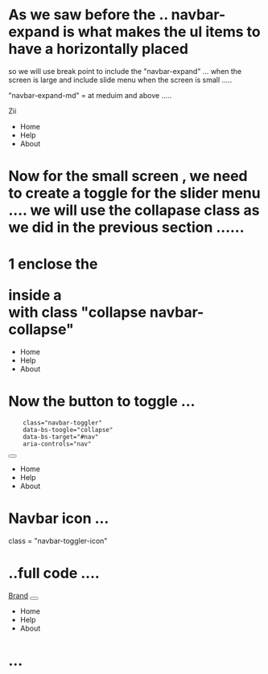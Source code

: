 # As we saw before the .. navbar-expand is what makes the ul items to have a horizontally placed 

so we will use break point to include the "navbar-expand" ... when the screen is large and include slide menu when the screen  is small .....  


"navbar-expand-md"   =  at meduim and above ..... 

 
<nav class="navbar navbar-expand-md navbar-dark bg-dark">
      <div class="container">
        <div class="navbar-brand">Zii</div>
        <ul class="navbar-nav">
          <li class="nav-item">
            <a class="nav-link active"
            aria-current = "page"
            >Home</a>
          </li>
          <li class="nav-item">
            <a class="nav-link disabled">Help</a>
          </li>
          <li class="nav-item">
            <a class="nav-link">About</a>
          </li>
        </ul>
        <!-- <div class="navbar-text">Test</div> -->
      </div>
    </nav>


# Now for the small screen , we need to create  a toggle for the slider menu .... we will use the collapase class as we did in the previous section ...... 


# 1 enclose the <ul></ul> inside a <div> with class "collapse navbar-collapse" 


  <div class="collapse navbar-collapse" id="nav">
 <ul class="navbar-nav">
          <li class="nav-item">
            <a class="nav-link active"
            aria-current = "page"
            >Home</a>
          </li>
          <li class="nav-item">
            <a class="nav-link disabled">Help</a>
          </li>
          <li class="nav-item">
            <a class="nav-link">About</a>
          </li>
        </ul>
      </div>


# Now the button to toggle ... 

        class="navbar-toggler" 
        data-bs-toogle="collapse"
        data-bs-target="#nav"
        aria-controls="nav"

 <button class="navbar-toggler" 
        data-bs-toggle="collapse"
        data-bs-target="#nav"
        aria-controls="nav"
        ></button>
        <div class="collapse navbar-collapse" id="nav">
        <ul class="navbar-nav">
          <li class="nav-item">
            <a class="nav-link active"
            aria-current = "page"
            >Home</a>
          </li>
          <li class="nav-item">
            <a class="nav-link disabled">Help</a>
          </li>
          <li class="nav-item">
            <a class="nav-link">About</a>
          </li>
        </ul>
      </div>


# Navbar icon ... 

 class = "navbar-toggler-icon"

<span class="navbar-toggler-icon"></span>






# ..full code ....

<nav class="navbar navbar-expand-md navbar-dark bg-dark">
      <div class="container">
        <a href="#" class="navbar-brand">Brand</a>
        <button class="navbar-toggler" 
        data-bs-toggle="collapse"
        data-bs-target="#nav"
        aria-controls="nav"
        aria-label="Expand Navigation"
        >
      <span class="navbar-toggler-icon"></span>
      </button>
        <div class="collapse navbar-collapse" id="nav">
        <ul class="navbar-nav">
          <li class="nav-item">
            <a class="nav-link active"
            aria-current = "page"
            >Home</a>
          </li>
          <li class="nav-item">
            <a class="nav-link disabled">Help</a>
          </li>
          <li class="nav-item">
            <a class="nav-link">About</a>
          </li>
        </ul>
      </div>
        <!-- <div class="navbar-text">Test</div> -->
      </div>
    </nav>


# ...